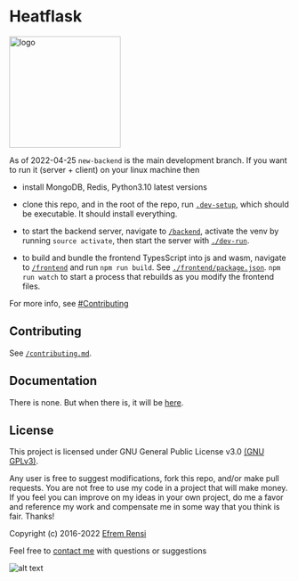 # Heatflask
[<img src="/frontend/src/images/logo.png" alt="logo" width=200/>](https://www.heatflask.com)

As of 2022-04-25 `new-backend` is the main development branch.  If you want to run it (server + client) on your linux machine then 
  * install MongoDB, Redis, Python3.10 latest versions

  * clone this repo, and in the root of the repo, run [`.dev-setup`](./.dev-setup), which should be executable.  It should install everything.
  
  * to start the backend server, navigate to [`/backend`](./backend/), activate the venv by running `source activate`, then start the server with [`./dev-run`](./backend/dev-run).

  * to build and bundle the frontend TypesScript into js and wasm, navigate to [`/frontend`](./frontend/) and run `npm run build`.  See [`./frontend/package.json`](./frontend/package.json).  `npm run watch` to start a process that rebuilds as you modify the frontend files.

  For more info, see [#Contributing](#contributing)


## Contributing
See [`/contributing.md`](/contributing.md).

## Documentation
There is none.  But when there is, it will be [here](docs/docs.md).

## License

This project is licensed under GNU General Public License v3.0 [(GNU GPLv3)](http://choosealicense.com/licenses/gpl-3.0).

Any user is free to suggest modifications, fork this repo, and/or make pull requests.  You are not free to use my code in a project that will make money.  If you feel you can improve on my ideas in your own project, do me a favor and reference my work and compensate me in some way that you think is fair.  Thanks!

Copyright (c) 2016-2022 [Efrem Rensi](mailto:info@heatflask.com)

Feel free to [contact me](mailto:info@heatflask.com) with questions or suggestions

![alt text](docs/gif1.gif)

